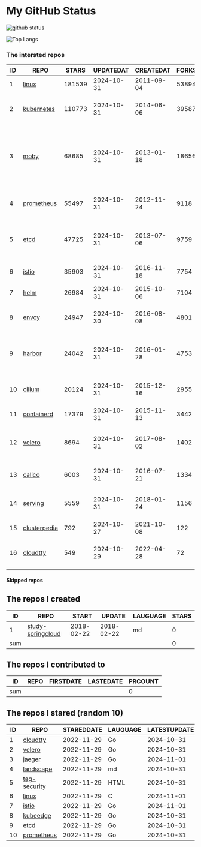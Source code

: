 # My GitHub Status

<img src="https://github-readme-stats-1.yihong0618.vercel.app/api?username=daoqingniu&show_icons=true&&&hide_title=true&count_private=true" alt="github status" />

![Top Langs](https://github-readme-stats-1.yihong0618.vercel.app/api/top-langs/?username=daoqingniu&layout=compact)

<!--START_SECTION:github_repos-->
### The intersted repos
| ID |                              REPO                               | STARS  | UPDATEDAT  | CREATEDAT  | FORKSCOUNT |                                                DESCRIPTIONS                                                |
|----|-----------------------------------------------------------------|--------|------------|------------|------------|------------------------------------------------------------------------------------------------------------|
|  1 | [linux](https://github.com/torvalds/linux)                      | 181539 | 2024-10-31 | 2011-09-04 |      53894 | Linux kernel source tree                                                                                   |
|  2 | [kubernetes](https://github.com/kubernetes/kubernetes)          | 110773 | 2024-10-31 | 2014-06-06 |      39587 | Production-Grade Container Scheduling and Management                                                       |
|  3 | [moby](https://github.com/moby/moby)                            |  68685 | 2024-10-31 | 2013-01-18 |      18656 | The Moby Project - a collaborative project for the container ecosystem to assemble container-based systems |
|  4 | [prometheus](https://github.com/prometheus/prometheus)          |  55497 | 2024-10-31 | 2012-11-24 |       9118 | The Prometheus monitoring system and time series database.                                                 |
|  5 | [etcd](https://github.com/etcd-io/etcd)                         |  47725 | 2024-10-31 | 2013-07-06 |       9759 | Distributed reliable key-value store for the most critical data of a distributed system                    |
|  6 | [istio](https://github.com/istio/istio)                         |  35903 | 2024-10-31 | 2016-11-18 |       7754 | Connect, secure, control, and observe services.                                                            |
|  7 | [helm](https://github.com/helm/helm)                            |  26984 | 2024-10-31 | 2015-10-06 |       7104 | The Kubernetes Package Manager                                                                             |
|  8 | [envoy](https://github.com/envoyproxy/envoy)                    |  24947 | 2024-10-30 | 2016-08-08 |       4801 | Cloud-native high-performance edge/middle/service proxy                                                    |
|  9 | [harbor](https://github.com/goharbor/harbor)                    |  24042 | 2024-10-31 | 2016-01-28 |       4753 | An open source trusted cloud native registry project that stores, signs, and scans content.                |
| 10 | [cilium](https://github.com/cilium/cilium)                      |  20124 | 2024-10-31 | 2015-12-16 |       2955 | eBPF-based Networking, Security, and Observability                                                         |
| 11 | [containerd](https://github.com/containerd/containerd)          |  17379 | 2024-10-31 | 2015-11-13 |       3442 | An open and reliable container runtime                                                                     |
| 12 | [velero](https://github.com/vmware-tanzu/velero)                |   8694 | 2024-10-31 | 2017-08-02 |       1402 | Backup and migrate Kubernetes applications and their persistent volumes                                    |
| 13 | [calico](https://github.com/projectcalico/calico)               |   6003 | 2024-10-31 | 2016-07-21 |       1334 | Cloud native networking and network security                                                               |
| 14 | [serving](https://github.com/knative/serving)                   |   5559 | 2024-10-31 | 2018-01-24 |       1156 | Kubernetes-based, scale-to-zero, request-driven compute                                                    |
| 15 | [clusterpedia](https://github.com/clusterpedia-io/clusterpedia) |    792 | 2024-10-27 | 2021-10-08 |        122 | The Encyclopedia of Kubernetes clusters                                                                    |
| 16 | [cloudtty](https://github.com/cloudtty/cloudtty)                |    549 | 2024-10-29 | 2022-04-28 |         72 | A Friendly Kubernetes CloudShell (Web Terminal) !                                                          |



#### Skipped repos
<!--END_SECTION:github_repos-->

<!--START_SECTION:my_github-->
## The repos I created
| ID  |                                 REPO                                 |   START    |   UPDATE   | LAUGUAGE | STARS |
|-----|----------------------------------------------------------------------|------------|------------|----------|-------|
|   1 | [study-springcloud](https://github.com/daoqingniu/study-springcloud) | 2018-02-22 | 2018-02-22 | md       |     0 |
| sum |                                                                      |            |            |          |     0 |

## The repos I contributed to
| ID  | REPO | FIRSTDATE | LASTEDATE | PRCOUNT |
|-----|------|-----------|-----------|---------|
| sum |      |           |           |       0 |

## The repos I stared (random 10)
| ID |                          REPO                          | STAREDDATE | LAUGUAGE | LATESTUPDATE |
|----|--------------------------------------------------------|------------|----------|--------------|
|  1 | [cloudtty](https://github.com/cloudtty/cloudtty)       | 2022-11-29 | Go       | 2024-10-31   |
|  2 | [velero](https://github.com/vmware-tanzu/velero)       | 2022-11-29 | Go       | 2024-10-31   |
|  3 | [jaeger](https://github.com/jaegertracing/jaeger)      | 2022-11-29 | Go       | 2024-11-01   |
|  4 | [landscape](https://github.com/cncf/landscape)         | 2022-11-29 | md       | 2024-10-31   |
|  5 | [tag-security](https://github.com/cncf/tag-security)   | 2022-11-29 | HTML     | 2024-10-31   |
|  6 | [linux](https://github.com/torvalds/linux)             | 2022-11-29 | C        | 2024-11-01   |
|  7 | [istio](https://github.com/istio/istio)                | 2022-11-29 | Go       | 2024-11-01   |
|  8 | [kubeedge](https://github.com/kubeedge/kubeedge)       | 2022-11-29 | Go       | 2024-10-31   |
|  9 | [etcd](https://github.com/etcd-io/etcd)                | 2022-11-29 | Go       | 2024-10-31   |
| 10 | [prometheus](https://github.com/prometheus/prometheus) | 2022-11-29 | Go       | 2024-10-31   |

<!--END_SECTION:my_github-->

